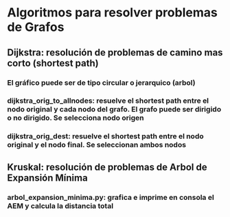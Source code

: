 # Algoritmos para resolver problemas de Grafos

## Dijkstra: resolución de problemas de camino mas corto (shortest path)

### El gráfico puede ser de tipo circular o jerarquico (arbol)

### dijkstra_orig_to_allnodes: resuelve el shortest path entre el nodo original y cada nodo del grafo. El grafo puede ser dirigido o no dirigido. Se selecciona nodo origen

### dijkstra_orig_dest: resuelve el shortest path entre el nodo original y el nodo final. Se seleccionan ambos nodos

##

## Kruskal: resolución de problemas de Arbol de Expansión Mínima

### arbol_expansion_minima.py: grafica e imprime en consola el AEM y calcula la distancia total
